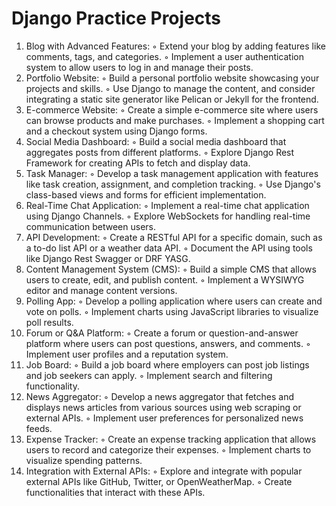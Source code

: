 # Django Practice Projects

1. Blog with Advanced Features:
        ◦ Extend your blog by adding features like comments, tags, and categories.
        ◦ Implement a user authentication system to allow users to log in and manage their posts.
2. Portfolio Website:
    ◦ Build a personal portfolio website showcasing your projects and skills.
    ◦ Use Django to manage the content, and consider integrating a static site generator like Pelican or Jekyll for the frontend.
3. E-commerce Website:
    ◦ Create a simple e-commerce site where users can browse products and make purchases.
    ◦ Implement a shopping cart and a checkout system using Django forms.
4. Social Media Dashboard:
    ◦ Build a social media dashboard that aggregates posts from different platforms.
    ◦ Explore Django Rest Framework for creating APIs to fetch and display data.
5. Task Manager:
    ◦ Develop a task management application with features like task creation, assignment, and completion tracking.
    ◦ Use Django's class-based views and forms for efficient implementation.
6. Real-Time Chat Application:
    ◦ Implement a real-time chat application using Django Channels.
    ◦ Explore WebSockets for handling real-time communication between users.
7. API Development:
    ◦ Create a RESTful API for a specific domain, such as a to-do list API or a weather data API.
    ◦ Document the API using tools like Django Rest Swagger or DRF YASG.
8. Content Management System (CMS):
    ◦ Build a simple CMS that allows users to create, edit, and publish content.
    ◦ Implement a WYSIWYG editor and manage content versions.
9. Polling App:
    ◦ Develop a polling application where users can create and vote on polls.
    ◦ Implement charts using JavaScript libraries to visualize poll results.
10. Forum or Q&A Platform:
    ◦ Create a forum or question-and-answer platform where users can post questions, answers, and comments.
    ◦ Implement user profiles and a reputation system.
11. Job Board:
    ◦ Build a job board where employers can post job listings and job seekers can apply.
    ◦ Implement search and filtering functionality.
12. News Aggregator:
    ◦ Develop a news aggregator that fetches and displays news articles from various sources using web scraping or external APIs.
    ◦ Implement user preferences for personalized news feeds.
13. Expense Tracker:
    ◦ Create an expense tracking application that allows users to record and categorize their expenses.
    ◦ Implement charts to visualize spending patterns.
14. Integration with External APIs:
    ◦ Explore and integrate with popular external APIs like GitHub, Twitter, or OpenWeatherMap.
    ◦ Create functionalities that interact with these APIs.
